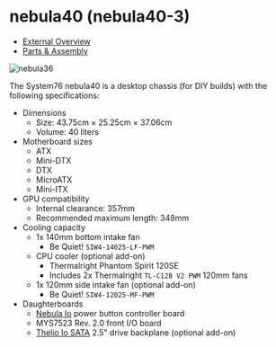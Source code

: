 # nebula40 (nebula40-3)

- [External Overview](./external-overview.md)
- [Parts & Assembly](./assembly.md)

![nebula36](./img/nebula40-3.png)

The System76 nebula40 is a desktop chassis (for DIY builds) with the following specifications:

- Dimensions
    - Size: 43.75cm × 25.25cm × 37.06cm
    - Volume: 40 liters
- Motherboard sizes
    - ATX
    - Mini-DTX
    - DTX
    - MicroATX
    - Mini-ITX
- GPU compatibility
    - Internal clearance: 357mm
    - Recommended maximum length: 348mm
- Cooling capacity
    - 1x 140mm bottom intake fan
        - Be Quiet! `SIW4-14025-LF-PWM`
    - CPU cooler (optional add-on)
        - Thermalright Phantom Spirit 120SE
        - Includes 2x Thermalright `TL-C12B V2 PWM` 120mm fans
    - 1x 120mm side intake fan (optional add-on)
        - Be Quiet! `SIW4-12025-MF-PWM`
- Daughterboards
    - [Nebula Io](https://github.com/system76/thelio-io-hardware/tree/thelio_io_2.3/pcb-nebula-io) power button controller board
    - MYS7523 Rev. 2.0 front I/O board
    - [Thelio Io SATA](https://github.com/system76/thelio-io-hardware/tree/thelio_io_2.3/pcb-thelio-io-sata) 2.5" drive backplane (optional add-on)